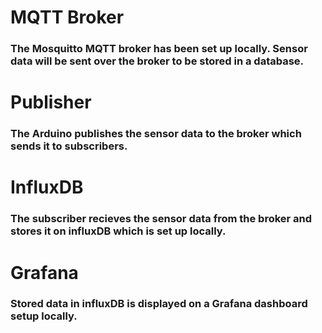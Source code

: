 # MQTT Broker

### The Mosquitto MQTT broker has been set up locally. Sensor data will be sent over the broker to be stored in a database.

# Publisher

### The Arduino publishes the sensor data to the broker which sends it to subscribers.

# InfluxDB

### The subscriber recieves the sensor data from the broker and stores it on influxDB which is set up locally.

# Grafana

### Stored data in influxDB is displayed on a Grafana dashboard setup locally.
